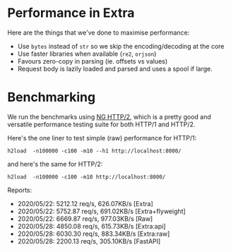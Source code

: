 # Performance in Extra

Here are the things that we've done to maximise performance:

-   Use `bytes` instead of `str` so we skip the encoding/decoding at the core
-   Use faster libraries when available (`re2`, `orjson`)
-   Favours zero-copy in parsing (ie. offsets vs values)
-   Request body is lazily loaded and parsed and uses a spool if large.

# Benchmarking

We run the benchmarks using [NG HTTP/2](https://nghttp2.org/), which is a pretty good and versatile performance
testing suite for both HTTP/1 and HTTP/2.

Here's the one liner to test simple (raw) performance for HTTP/1:

```
h2load  -n100000 -c100 -m10 --h1 http://localhost:8000/
```

and here's the same for HTTP/2:

```
h2load  -n100000 -c100 -m10 http://localhost:8000/
```

Reports:

-   2020/05/22: 5212.12 req/s, 626.07KB/s [Extra]
-   2020/05/22: 5752.87 req/s, 691.02KB/s [Extra+flyweight]
-   2020/05/22: 6669.87 req/s, 977.03KB/s [Raw]
-   2020/05/28: 4850.08 req/s, 615.73KB/s [Extra:api]
-   2020/05/28: 6030.30 req/s, 883.34KB/s [Extra:raw]
-   2020/05/28: 2200.13 req/s, 305.10KB/s [FastAPI]
